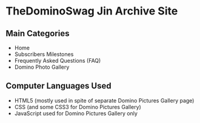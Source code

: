 # TheDominoSwag Jin Archive Site
## Main Categories
- Home
- Subscribers Milestones
- Frequently Asked Questions (FAQ)
- Domino Photo Gallery

## Computer Languages Used
- HTML5 (mostly used in spite of separate Domino Pictures Gallery page)
- CSS (and some CSS3 for Domino Pictures Gallery)
- JavaScript used for Domino Pictures Gallery only
